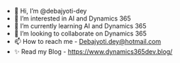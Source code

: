 - 👋 Hi, I’m @debajyoti-dey 
- 👀 I’m interested in AI and Dynamics 365
- 🌱 I’m currently learning AI and Dynamics 365
- 💞️ I’m looking to collaborate on Dynamics 365
- 📫 How to reach me - Debajyoti.dey@hotmail.com
- ✨ Read my Blog - https://www.dynamics365dev.blog/


<!---
debajyoti-dey/debajyoti-dey is a ✨ special ✨ repository because its `README.md` (this file) appears on your GitHub profile.
You can click the Preview link to take a look at your changes.
--->
